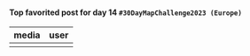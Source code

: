 #### Top favorited post for day 14 `#30DayMapChallenge2023 (Europe)`
| media | user | 
|-------|------|
|  |  |